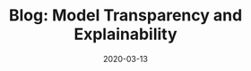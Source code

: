 ---
title: "Blog: Model Transparency and Explainability"
date: 2020-03-13
tags: [seo, writing, machine learning]
excerpt: "Machine Learning, SEO, Writing"
link: https://ople.ai/ai-blog/model-transparency-and-explainability/
---